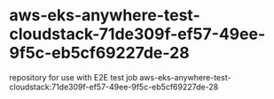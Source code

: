 # aws-eks-anywhere-test-cloudstack-71de309f-ef57-49ee-9f5c-eb5cf69227de-28
repository for use with E2E test job aws-eks-anywhere-test-cloudstack:71de309f-ef57-49ee-9f5c-eb5cf69227de-28
